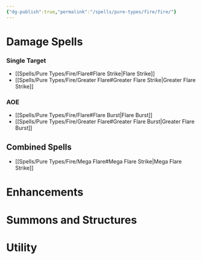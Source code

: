 ```yaml
---
{"dg-publish":true,"permalink":"/spells/pure-types/fire/fire/"}
---
```


# Damage Spells

### Single Target
- [[Spells/Pure Types/Fire/Flare#Flare Strike\|Flare Strike]]
- [[Spells/Pure Types/Fire/Greater Flare#Greater Flare Strike\|Greater Flare Strike]]

### AOE
- [[Spells/Pure Types/Fire/Flare#Flare Burst\|Flare Burst]]
- [[Spells/Pure Types/Fire/Greater Flare#Greater Flare Burst\|Greater Flare Burst]]

## Combined Spells
- [[Spells/Pure Types/Fire/Mega Flare#Mega Flare Strike\|Mega Flare Strike]]

# Enhancements

# Summons and Structures

# Utility